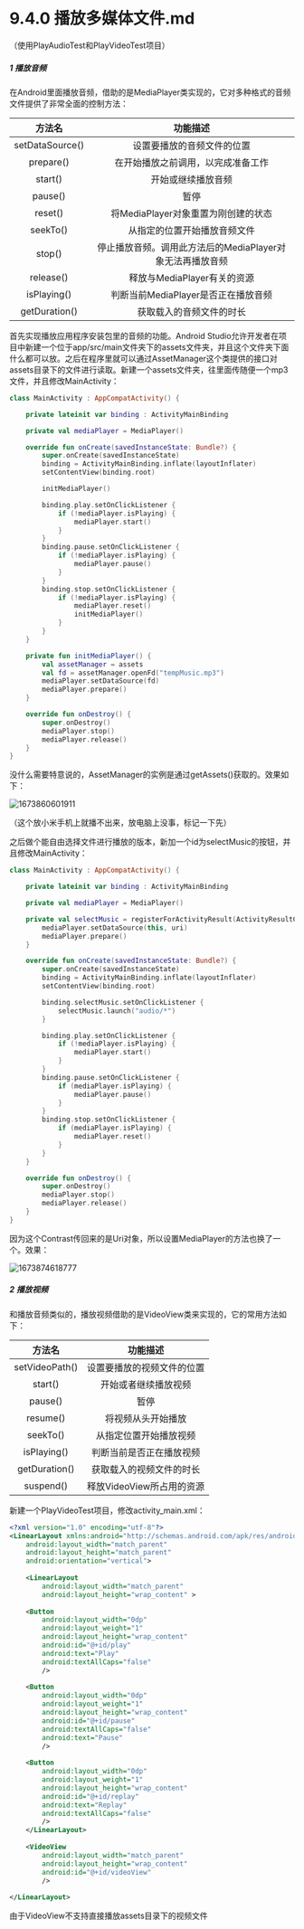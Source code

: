 # 9.4.0 播放多媒体文件.md

（使用PlayAudioTest和PlayVideoTest项目）

##### 1 播放音频

在Android里面播放音频，借助的是MediaPlayer类实现的，它对多种格式的音频文件提供了非常全面的控制方法：

|     方法名     |                         功能描述                         |
| :-------------: | :-------------------------------------------------------: |
| setDataSource() |                设置要播放的音频文件的位置                |
|    prepare()    |            在开始播放之前调用，以完成准备工作            |
|     start()     |                    开始或继续播放音频                    |
|     pause()     |                           暂停                           |
|     reset()     |            将MediaPlayer对象重置为刚创建的状态            |
|    seekTo()    |               从指定的位置开始播放音频文件               |
|     stop()     | 停止播放音频。调用此方法后的MediaPlayer对象无法再播放音频 |
|    release()    |                释放与MediaPlayer有关的资源                |
|   isPlaying()   |            判断当前MediaPlayer是否正在播放音频            |
|  getDuration()  |                 获取载入的音频文件的时长                 |

首先实现播放应用程序安装包里的音频的功能。Android Studio允许开发者在项目中新建一个位于app/src/main文件夹下的assets文件夹，并且这个文件夹下面什么都可以放。之后在程序里就可以通过AssetManager这个类提供的接口对assets目录下的文件进行读取。新建一个assets文件夹，往里面传随便一个mp3文件，并且修改MainActivity：

```kotlin
class MainActivity : AppCompatActivity() {

    private lateinit var binding : ActivityMainBinding

    private val mediaPlayer = MediaPlayer()

    override fun onCreate(savedInstanceState: Bundle?) {
        super.onCreate(savedInstanceState)
        binding = ActivityMainBinding.inflate(layoutInflater)
        setContentView(binding.root)

        initMediaPlayer()

        binding.play.setOnClickListener {
            if (!mediaPlayer.isPlaying) {
                mediaPlayer.start()
            }
        }
        binding.pause.setOnClickListener {
            if (!mediaPlayer.isPlaying) {
                mediaPlayer.pause()
            }
        }
        binding.stop.setOnClickListener {
            if (!mediaPlayer.isPlaying) {
                mediaPlayer.reset()
                initMediaPlayer()
            }
        }
    }

    private fun initMediaPlayer() {
        val assetManager = assets
        val fd = assetManager.openFd("tempMusic.mp3")
        mediaPlayer.setDataSource(fd)
        mediaPlayer.prepare()
    }

    override fun onDestroy() {
        super.onDestroy()
        mediaPlayer.stop()
        mediaPlayer.release()
    }
}
```

没什么需要特意说的，AssetManager的实例是通过getAssets()获取的。效果如下：

![1673860601911](image/9.4.0播放多媒体文件/1673860601911.png)

（这个放小米手机上就播不出来，放电脑上没事，标记一下先）

之后做个能自由选择文件进行播放的版本，新加一个id为selectMusic的按钮，并且修改MainActivity：

```kotlin
class MainActivity : AppCompatActivity() {

    private lateinit var binding : ActivityMainBinding

    private val mediaPlayer = MediaPlayer()

    private val selectMusic = registerForActivityResult(ActivityResultContracts.GetContent()) { uri ->
        mediaPlayer.setDataSource(this, uri)
        mediaPlayer.prepare()
    }

    override fun onCreate(savedInstanceState: Bundle?) {
        super.onCreate(savedInstanceState)
        binding = ActivityMainBinding.inflate(layoutInflater)
        setContentView(binding.root)

        binding.selectMusic.setOnClickListener {
            selectMusic.launch("audio/*")
        }

        binding.play.setOnClickListener {
            if (!mediaPlayer.isPlaying) {
                mediaPlayer.start()
            }
        }
        binding.pause.setOnClickListener {
            if (mediaPlayer.isPlaying) {
                mediaPlayer.pause()
            }
        }
        binding.stop.setOnClickListener {
            if (mediaPlayer.isPlaying) {
                mediaPlayer.reset()
            }
        }
    }

    override fun onDestroy() {
        super.onDestroy()
        mediaPlayer.stop()
        mediaPlayer.release()
    }
}
```

因为这个Contrast传回来的是Uri对象，所以设置MediaPlayer的方法也换了一个。效果：

![1673874618777](image/9.4.0播放多媒体文件/1673874618777.png)

##### 2 播放视频

和播放音频类似的，播放视频借助的是VideoView类来实现的，它的常用方法如下：

|     方法名     |          功能描述          |
| :------------: | :------------------------: |
| setVideoPath() | 设置要播放的视频文件的位置 |
|    start()    |    开始或者继续播放视频    |
|    pause()    |            暂停            |
|    resume()    |     将视频从头开始播放     |
|    seekTo()    |   从指定位置开始播放视频   |
|  isPlaying()  |  判断当前是否正在播放视频  |
| getDuration() |  获取载入的视频文件的时长  |
|   suspend()   | 释放VideoView所占用的资源 |

新建一个PlayVideoTest项目，修改activity_main.xml：

```xml
<?xml version="1.0" encoding="utf-8"?>
<LinearLayout xmlns:android="http://schemas.android.com/apk/res/android"
    android:layout_width="match_parent"
    android:layout_height="match_parent"
    android:orientation="vertical">
  
    <LinearLayout
        android:layout_width="match_parent"
        android:layout_height="wrap_content" >
      
    <Button
        android:layout_width="0dp"
        android:layout_weight="1"
        android:layout_height="wrap_content"
        android:id="@+id/play"
        android:text="Play"
        android:textAllCaps="false"
        />
  
    <Button
        android:layout_width="0dp"
        android:layout_weight="1"
        android:layout_height="wrap_content"
        android:id="@+id/pause"
        android:textAllCaps="false"
        android:text="Pause"
        />
  
    <Button
        android:layout_width="0dp"
        android:layout_weight="1"
        android:layout_height="wrap_content"
        android:id="@+id/replay"
        android:text="Replay"
        android:textAllCaps="false"
        />
    </LinearLayout>
  
    <VideoView
        android:layout_width="match_parent"
        android:layout_height="wrap_content"
        android:id="@+id/videoView"
        />
  
</LinearLayout>
```

由于VideoView不支持直接播放assets目录下的视频文件
